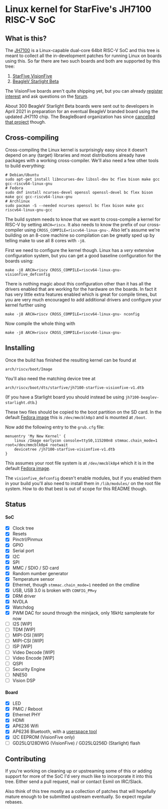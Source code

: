 # Linux kernel for StarFive's JH7100 RISC-V SoC

## What is this?

The [JH7100][soc] is a Linux-capable dual-core 64bit RISC-V SoC and this tree
is meant to collect all the in-development patches for running Linux on boards
using this. So far there are two such boards and both are supported by this tree:

1) [StarFive VisionFive][visionfive]
2) [BeagleV Starlight Beta][starlight]

The VisionFive boards aren't quite shipping yet, but you can already
[register interest][interest] and ask questions on the [forum][].

About 300 BeagleV Starlight Beta boards were sent out to developers in
April 2021 in preparation for an eventual BeagleV branded board using the
updated JH7110 chip. The BeagleBoard organization has since [cancelled that
project][beaglev] though.


[visionfive]: https://github.com/starfive-tech/VisionFive
[interest]: http://starfive.mikecrm.com/doQXj99
[forum]: https://forum.rvspace.org/c/visionfive/6
[starlight]: https://github.com/beagleboard/beaglev-starlight
[soc]: https://github.com/starfive-tech/JH7100_Docs
[beaglev]: https://beaglev.org/blog/2021-07-30-the-future-of-beaglev-community

## Cross-compiling

Cross-compiling the Linux kernel is surprisingly easy since it doesn't depend
on any (target) libraries and most distributions already have packages with a
working cross-compiler. We'll also need a few other tools to build everything:
```shell
# Debian/Ubuntu
sudo apt-get install libncurses-dev libssl-dev bc flex bison make gcc gcc-riscv64-linux-gnu
# Fedora
sudo dnf install ncurses-devel openssl openssl-devel bc flex bison make gcc gcc-riscv64-linux-gnu
# Archlinux
sudo pacman -S --needed ncurses openssl bc flex bison make gcc riscv64-linux-gnu-gcc
```

The build system needs to know that we want to cross-compile a kernel for
RISC-V by setting `ARCH=riscv`. It also needs to know the prefix of our
cross-compiler using `CROSS_COMPILE=riscv64-linux-gnu-`. Also let's assume
we're building on an 8-core machine so compilation can be greatly sped up by
telling make to use all 8 cores with `-j8`.

First we need to configure the kernel though. Linux has a *very* extensive
configuration system, but you can get a good baseline configuration for the
boards using:
```shell
make -j8 ARCH=riscv CROSS_COMPILE=riscv64-linux-gnu- visionfive_defconfig
```

There is nothing magic about this configuration other than it has all the
drivers enabled that are working for the hardware on the boards. In fact it has
very little extra features enabled which is great for compile times, but you
are very much encouraged to add additional drivers and configure your kernel
further using
```shell
make -j8 ARCH=riscv CROSS_COMPILE=riscv64-linux-gnu- nconfig
```

Now compile the whole thing with
```
make -j8 ARCH=riscv CROSS_COMPILE=riscv64-linux-gnu-
```


## Installing

Once the build has finished the resulting kernel can be found at
```shell
arch/riscv/boot/Image
```
You'll also need the matching device tree at
```shell
arch/riscv/boot/dts/starfive/jh7100-starfive-visionfive-v1.dtb
```
(If you have a Starlight board you should instead be using `jh7100-beaglev-starlight.dtb`.)

These two files should be copied to the boot partition on the SD card. In the
default [Fedora image][fedora] this is `/dev/mmcblk0p3` and is mounted at `/boot`.

Now add the following entry to the `grub.cfg` file:
```
menuentry 'My New Kernel' {
    linux /Image earlycon console=ttyS0,115200n8 stmmac.chain_mode=1 root=/dev/mmcblk0p4 rootwait
    devicetree /jh7100-starfive-visionfive-v1.dtb
}
```

This assumes your root file system is at `/dev/mmcblk0p4` which it is in the
default [Fedora image][fedora].

The `visionfive_defconfig` doesn't enable modules, but if you enabled them in
your build you'll also need to install them in `/lib/modules/` on the root file
system. How to do that best is out of scope for this README though.

[fedora]: https://github.com/starfive-tech/Fedora_on_StarFive/

## Status

#### SoC

- [x] Clock tree
- [x] Resets
- [x] Pinctrl/Pinmux
- [x] GPIO
- [x] Serial port
- [x] I2C
- [x] SPI
- [x] MMC / SDIO / SD card
- [x] Random number generator
- [x] Temperature sensor
- [x] Ethernet, though `stmmac.chain_mode=1` needed on the cmdline
- [x] USB, USB 3.0 is broken with `CONFIG_PM=y`
- [x] DRM driver
- [x] NVDLA
- [x] Watchdog
- [x] PWM DAC for sound through the minijack, only 16kHz samplerate for now
- [ ] I2S [WIP]
- [ ] TDM [WIP]
- [ ] MIPI-DSI [WIP]
- [ ] MIPI-CSI [WIP]
- [ ] ISP [WIP]
- [ ] Video Decode [WIP]
- [ ] Video Encode [WIP]
- [ ] QSPI
- [ ] Security Engine
- [ ] NNE50
- [ ] Vision DSP

#### Board

- [x] LED
- [x] PMIC / Reboot
- [x] Ethernet PHY
- [x] HDMI
- [x] AP6236 Wifi
- [x] AP6236 Bluetooth, with a [userspace tool][patchram]
- [x] I2C EEPROM (VisionFive only)
- [ ] GD25LQ128DWIG (VisionFive) / GD25LQ256D (Starlight) flash

[patchram]: https://github.com/AsteroidOS/brcm-patchram-plus

## Contributing

If you're working on cleaning up or upstreaming some of this or adding support
for more of the SoC I'd very much like to incorporate it into this tree. Either
send a pull request, mail or contact Esmil on IRC/Slack.

Also think of this tree mostly as a collection of patches that will hopefully
mature enough to be submitted upstream eventually. So expect regular rebases.
